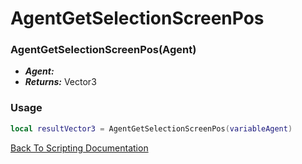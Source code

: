 # AgentGetSelectionScreenPos

### AgentGetSelectionScreenPos(Agent)
- ***Agent:*** 
- ***Returns:*** Vector3

### Usage

```Lua
local resultVector3 = AgentGetSelectionScreenPos(variableAgent)
```


[Back To Scripting Documentation](../README.md)
